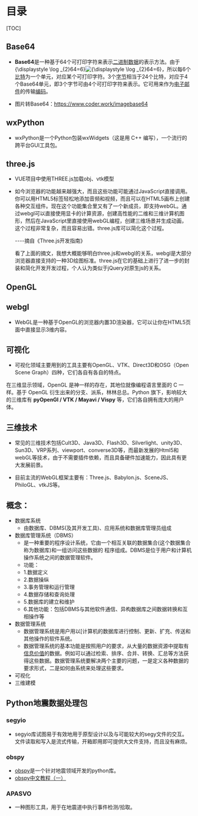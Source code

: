 # 目录
[TOC]

## Base64

- **Base64**是一种基于64个可打印字符来表示[二进制数据](https://zh.wikipedia.org/wiki/二进制)的表示方法。由于{\displaystyle \log _{2}64=6}![{\displaystyle \log _{2}64=6}](https://wikimedia.org/api/rest_v1/media/math/render/svg/9c986fbdc6c036a937e0647d7a6ec5ad745bccab)，所以每6个[比特](https://zh.wikipedia.org/wiki/位元)为一个单元，对应某个可打印字符。3个[字节](https://zh.wikipedia.org/wiki/字节)相当于24个比特，对应于4个Base64单元，即3个字节可由4个可打印字符来表示。它可用来作为[电子邮件](https://zh.wikipedia.org/wiki/电子邮件)的传输[编码](https://zh.wikipedia.org/wiki/字符编码)。

- 图片转Base64：https://www.coder.work/imagebase64



## wxPython			 					 					 					

-  wxPython是一个Python包装wxWidgets（这是用 C++ 编写），一个流行的跨平台GUI工具包。



## three.js

- VUE项目中使用THREE.js加载obj、vtk模型

- 如今浏览器的功能越来越强大，而且这些功能可能通过JavaScript直接调用。你可以用HTML5标签轻松地添加音频和视频，而且可以在HTML5画布上创建各种交互组件。现在这个功能集合里又有了一个新成员，即支持webGL。通过webgl可以直接使用显卡的计算资源，创建高性能的二维和三维计算机图形，然后在JavaScript里直接使用webGL编程，创建三维场景并生成动画，这个过程非常复杂，而且容易出错。three.js库可以简化这个过程。

  ----摘自《Three.js开发指南》

  看了上面的摘文，我想大概能够明白three.js和webgl的关系，webgl是大部分浏览器直接支持的一种3D绘图标准。three.js在它的基础上进行了进一步的封装和简化开发开发过程，个人认为类似于jQuery对原生js的关系。

## OpenGL

## webgl

- WebGL是一种基于OpenGL的浏览器内置3D渲染器，它可以让你在HTML5页面中直接显示3维内容。 



## 可视化

- 可视化领域主要用到的工具主要有OpenGL、VTK、Direct3D和OSG（Open Scene Graph）四种，它们各自有各自的特点。



在三维显示领域，OpenGL 是神一样的存在，其地位就像编程语言里面的 C 一样。基于 OpenGL 衍生出来的分支、派系，林林总总。Python 旗下，影响较大的三维库有 **pyOpenGl / VTK / Mayavi / Vispy** 等，它们各自拥有庞大的用户体。



## 三维技术

- 常见的三维技术包括Cult3D、Java3D、Flash3D、Silverlight、unity3D、Sun3D、VRP系列、viewport、converse3D等，而最新发展的Html5和webGL等技术，由于不需要插件依赖，而且具备硬件加速能力，因此具有更大发展前景。

- 目前主流的WebGL框架主要有：Three.js、Babylon.js、SceneJS、PhiloGL、vtkJS等。



## 概念：

- 数据库系统
  - 由数据库、DBMS(及其开发工具)、应用系统和数据库管理员组成
- 数据库管理系统（DBMS）
  - 是一种重要的程序设计系统，它由一个相互关联的数据集合(这个数据集合称为数据库)和一组访问这些数据的  程序组成。DBMS是位于用户和计算机操作系统之间的数据管理软件。
  -  功能：
    - 1.数据定义  
    - 2.数据操纵  
    - 3.事务管理和运行管理 
    - 4.数据存储和查询处理 
    - 5.数据库的建立和维护
    -  6.其他功能：包括DBMS与其他软件通信、异构数据库之间数据转换和互相操作等
- 数据管理系统
  - 数据管理系统是用户用以[计算机的数据库进行控制、更新、扩充、传送和其他操作的软件系统。
  - 数据管理系统的基本功能是按照用户的要求，从大量的数据资源中提取有[信息价值](https://baike.baidu.com/item/信息价值)的数据。例如可以通过检索、排序、合并、转换、汇总等方法获得这些数据。数据管理系统要解决两个主要的问题，一是定义各种数据的要求形式，二是如何由系统来处理这些要求。
- 可视化
- 三维建模



## Python地震数据处理包

### segyio

- segyio库试图易于有效地用于原型设计以及与可能较大的segy文件的交互。文件读取和写入是流式传输，开箱即用即可提供大文件支持，而且没有麻烦。

### obspy

- [ obspy](http://docs.obspy.org/)是一个针对地震领域开发的python库。
- [obspy中文教程（一）](https://blog.csdn.net/dodwind/article/details/81085749)

### APASVO

- 一种图形工具，用于在地震道中执行事件检测/拾取。